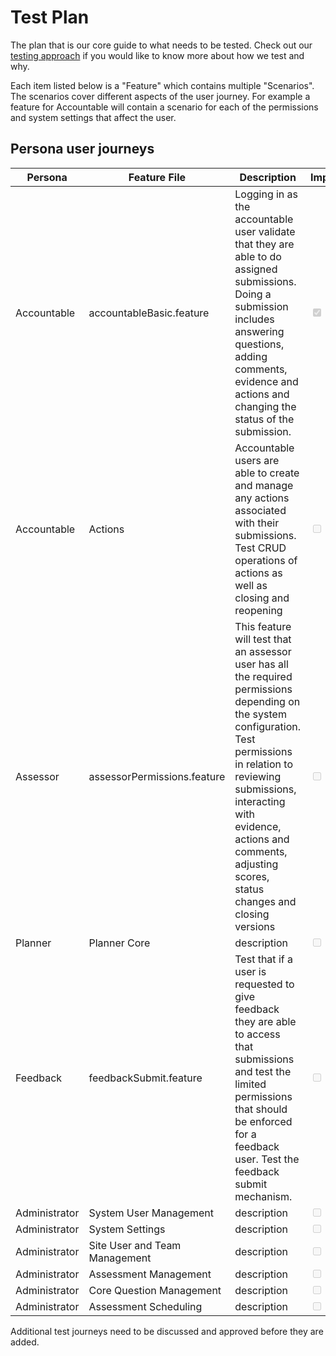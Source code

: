 # Test Plan
The plan that is our core guide to what needs to be tested. Check out our [testing approach](/concepts/testing/testing-approach-fe.html) if you would like to know more about how we test and why.

Each item listed below is a "Feature" which contains multiple "Scenarios". The scenarios cover different aspects of the user journey. For example a feature for Accountable will contain a scenario for each of the permissions and system settings that affect the user.

## Persona user journeys

|Persona|Feature File|Description|Implemented|
|-|-|-|-|
|Accountable|accountableBasic.feature|Logging in as the accountable user validate that they are able to do assigned submissions. Doing a submission includes answering questions, adding comments, evidence and actions and changing the status of the submission.|<input type="checkbox" disabled checked/>|
|Accountable|Actions| Accountable users are able to create and manage any actions associated with their submissions. Test CRUD operations of actions as well as closing and reopening |<input type="checkbox" disabled>|
| Assessor | assessorPermissions.feature | This feature will test that an assessor user has all the required permissions depending on the system configuration. Test permissions in relation to reviewing submissions, interacting with evidence, actions and comments, adjusting scores, status changes and closing versions |<input type="checkbox" disabled>|
| Planner | Planner Core | description |<input type="checkbox" disabled>|
| Feedback | feedbackSubmit.feature | Test that if a user is requested to give feedback they are able to access that submissions and test the limited permissions that should be enforced for a feedback user. Test the feedback submit mechanism. |<input type="checkbox" disabled>|
| Administrator | System User Management | description |<input type="checkbox" disabled>|
| Administrator | System Settings | description |<input type="checkbox" disabled>|
| Administrator | Site User and Team Management | description |<input type="checkbox" disabled>|
| Administrator | Assessment Management | description |<input type="checkbox" disabled>|
| Administrator | Core Question Management | description |<input type="checkbox" disabled>|
| Administrator | Assessment Scheduling | description |<input type="checkbox" disabled>|

Additional test journeys need to be discussed and approved before they are added.





